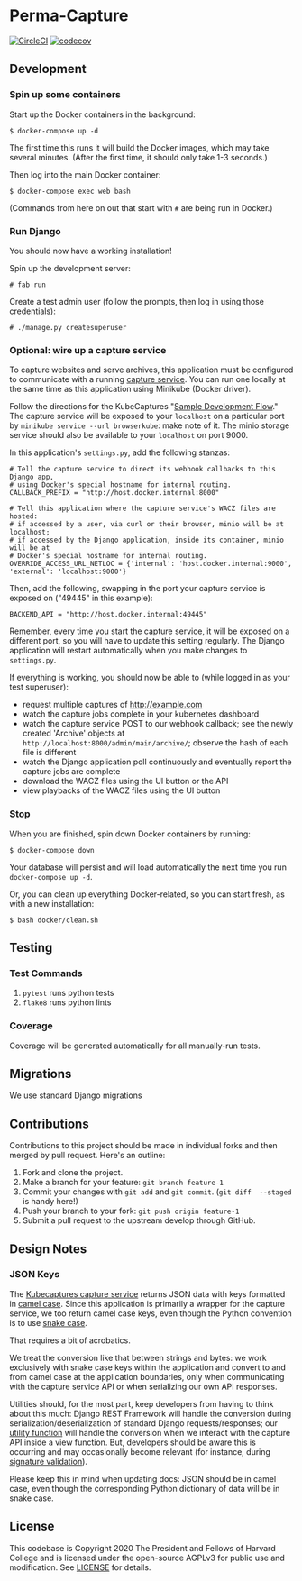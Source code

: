 # Perma-Capture

[![CircleCI](https://circleci.com/gh/harvard-lil/perma-capture.svg?style=svg)](https://circleci.com/gh/harvard-lil/perma-capture)
[![codecov](https://codecov.io/gh/harvard-lil/perma-capture/branch/develop/graph/badge.svg)](https://codecov.io/gh/harvard-lil/perma-capture)

## Development

### Spin up some containers

Start up the Docker containers in the background:

    $ docker-compose up -d

The first time this runs it will build the Docker images, which
may take several minutes. (After the first time, it should only take
1-3 seconds.)

Then log into the main Docker container:

    $ docker-compose exec web bash

(Commands from here on out that start with `#` are being run in Docker.)

### Run Django

You should now have a working installation!

Spin up the development server:

    # fab run

Create a test admin user (follow the prompts, then log in using those credentials):

    # ./manage.py createsuperuser

### Optional: wire up a capture service

To capture websites and serve archives, this application must be configured to communicate with a running [capture service](https://github.com/webrecorder/kubecaptures-backend). You can run one locally at the same time as this application using Minikube (Docker driver).

Follow the directions for the KubeCaptures "[Sample Development Flow](https://github.com/webrecorder/kubecaptures-backend#sample-development-workflow)." The capture service will be exposed to your `localhost` on a particular port by `minikube service --url browserkube`: make note of it. The minio storage service should also be available to your `localhost` on port 9000.

In this application's `settings.py`, add the following stanzas:
```
# Tell the capture service to direct its webhook callbacks to this Django app,
# using Docker's special hostname for internal routing.
CALLBACK_PREFIX = "http://host.docker.internal:8000"

# Tell this application where the capture service's WACZ files are hosted:
# if accessed by a user, via curl or their browser, minio will be at localhost;
# if accessed by the Django application, inside its container, minio will be at
# Docker's special hostname for internal routing.
OVERRIDE_ACCESS_URL_NETLOC = {'internal': 'host.docker.internal:9000', 'external': 'localhost:9000'}
```

Then, add the following, swapping in the port your capture service is exposed on ("49445" in this example):
```
BACKEND_API = "http://host.docker.internal:49445"
```

Remember, every time you start the capture service, it will be exposed on a different port, so you will have to update this setting regularly. The Django application will restart automatically when you make changes to `settings.py`.

If everything is working, you should now be able to (while logged in as your test superuser):
- request multiple captures of http://example.com
- watch the capture jobs complete in your kubernetes dashboard
- watch the capture service POST to our webhook callback; see the newly created 'Archive' objects at `http://localhost:8000/admin/main/archive/`; observe the hash of each file is different
- watch the Django application poll continuously and eventually report the capture jobs are complete
- download the WACZ files using the UI button or the API
- view playbacks of the WACZ files using the UI button

### Stop

When you are finished, spin down Docker containers by running:

    $ docker-compose down

Your database will persist and will load automatically the next time you run `docker-compose up -d`.

Or, you can clean up everything Docker-related, so you can start fresh, as with a new installation:

    $ bash docker/clean.sh


## Testing

### Test Commands

1. `pytest` runs python tests
1. `flake8` runs python lints

### Coverage

Coverage will be generated automatically for all manually-run tests.

## Migrations

We use standard Django migrations

## Contributions

Contributions to this project should be made in individual forks and then merged by pull request. Here's an outline:

1. Fork and clone the project.
1. Make a branch for your feature: `git branch feature-1`
1. Commit your changes with `git add` and `git commit`. (`git diff  --staged` is handy here!)
1. Push your branch to your fork: `git push origin feature-1`
1. Submit a pull request to the upstream develop through GitHub.


## Design Notes

### JSON Keys

The [Kubecaptures capture service](https://github.com/webrecorder/kubecaptures-backend) returns JSON data with keys formatted in [camel case](https://en.wikipedia.org/wiki/Camel_case). Since this application is primarily a wrapper for the capture service, we too return camel case keys, even though the Python convention is to use [snake case](https://en.wikipedia.org/wiki/Snake_case).

That requires a bit of acrobatics.

We treat the conversion like that between strings and bytes: we work exclusively with snake case keys within the application and convert to and from camel case at the application boundaries, only when communicating with the capture service API or when serializing our own API responses.

Utilities should, for the most part, keep developers from having to think about this much: Django REST Framework will handle the conversion during serialization/deserialization of standard Django requests/responses; our [utility function]() will handle the conversion when we interact with the capture API inside a view function. But, developers should be aware this is occurring and may occasionally become relevant (for instance, during [signature validation]()).

Please keep this in mind when updating docs: JSON should be in camel case, even though the corresponding Python dictionary of data will be in snake case.


## License

This codebase is Copyright 2020 The President and Fellows of Harvard College and is licensed under the open-source AGPLv3 for public use and modification. See [LICENSE](LICENSE) for details.
